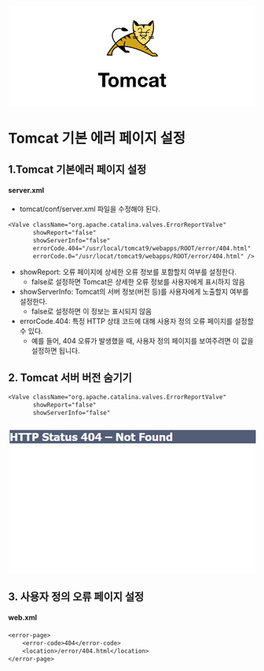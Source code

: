 ![](https://github.com/dididiri1/TIL/blob/main/Tomcat/images/01_01.jpeg?raw=true)

# Tomcat 기본 에러 페이지 설정

## 1.Tomcat 기본에러 페이지 설정

#### server.xml
- tomcat/conf/server.xml 파일을 수정해야 된다.
```
<Valve className="org.apache.catalina.valves.ErrorReportValve"
       showReport="false"
       showServerInfo="false"
       errorCode.404="/usr/local/tomcat9/webapps/ROOT/error/404.html"
       errorCode.0="/usr/locat/tomcat9/webapps/ROOT/error/404.html" />
```
- showReport: 오류 페이지에 상세한 오류 정보를 포함할지 여부를 설정한다. 
  - false로 설정하면 Tomcat은 상세한 오류 정보를 사용자에게 표시하지 않음 
- showServerInfo: Tomcat의 서버 정보(버전 등)를 사용자에게 노출할지 여부를 설정한다. 
  - false로 설정하면 이 정보는 표시되지 않음
- errorCode.404: 특정 HTTP 상태 코드에 대해 사용자 정의 오류 페이지를 설정할 수 있다. 
  - 예를 들어, 404 오류가 발생했을 때, 사용자 정의 페이지를 보여주려면 이 값을 설정하면 됩니다.

## 2. Tomcat 서버 버전 숨기기
```
<Valve className="org.apache.catalina.valves.ErrorReportValve"
       showReport="false"
       showServerInfo="false"
```
![](https://github.com/dididiri1/TIL/blob/main/Tomcat/images/01_02.png?raw=true)


## 3. 사용자 정의 오류 페이지 설정
#### web.xml
```
<error-page>
    <error-code>404</error-code>
    <location>/error/404.html</location>
</error-page>
```